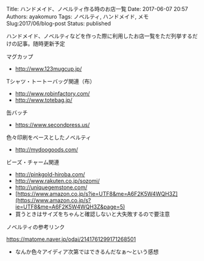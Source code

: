 Title: ハンドメイド、ノベルティ作る時のお店一覧
Date: 2017-06-07 20:57
Authors: ayakomuro
Tags:  ノベルティ, ハンドメイド, メモ
Slug:2017/06/blog-post
Status: published

ハンドメイド、ノベルティなどを作った際に利用したお店一覧をただ列挙するだけの記事。随時更新予定

マグカップ
-   <http://www.123mugcup.jp/>

Tシャツ・トートーバッグ関連（布）

-   <http://www.robinfactory.com/>
-   <http://www.totebag.jp/>

缶バッチ

-   <https://www.secondpress.us/>

色々印刷をベースとしたノベルティ
-   <http://mydoogoods.com/>


ビーズ・チャーム関連

-   <http://pinkgold-hiroba.com/>
-   <http://www.rakuten.co.jp/sozomi/>
-   <http://uniquegemstone.com/>
-   [https://www.amazon.co.jp/s?ie=UTF8&me=A6F2K5W4WQH3Z](https://www.amazon.co.jp/s?ie=UTF8&me=A6F2K5W4WQH3Z&page=5)
-   買うときはサイズをちゃんと確認しないと大失敗するので要注意


ノベルティの参考リンク

<https://matome.naver.jp/odai/2141761299171268501>

-   なんか色々アイディア次第ではできるんだなぁ〜という感想
